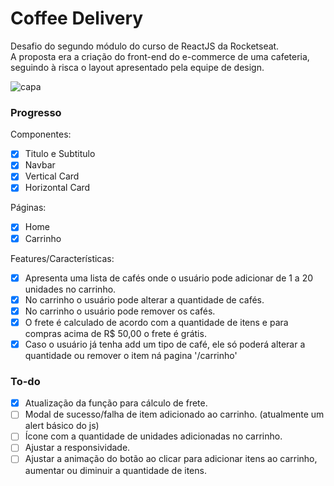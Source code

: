 # Coffee Delivery

Desafio do segundo módulo do curso de ReactJS da Rocketseat.  
A proposta era a criação do front-end do e-commerce de uma cafeteria, seguindo à risca o layout apresentado pela equipe de design.

![capa](https://github.com/tsxfabio/ignite-coffee-delivery/blob/main/public/capa-readme.jpg)

### Progresso

Componentes:

- [x] Titulo e Subtitulo
- [x] Navbar
- [x] Vertical Card
- [x] Horizontal Card

Páginas:

- [x] Home
- [x] Carrinho

Features/Características:

- [x] Apresenta uma lista de cafés onde o usuário pode adicionar de 1 a 20 unidades no carrinho.
- [x] No carrinho o usuário pode alterar a quantidade de cafés.
- [x] No carrinho o usuário pode remover os cafés.
- [x] O frete é calculado de acordo com a quantidade de itens e para compras acima de R$ 50,00 o frete é grátis.
- [x] Caso o usuário já tenha add um tipo de café, ele só poderá alterar a quantidade ou remover o item ná pagina '/carrinho'

### To-do

- [x] Atualização da função para cálculo de frete.
- [ ] Modal de sucesso/falha de item adicionado ao carrinho. (atualmente um alert básico do js)
- [ ] Ícone com a quantidade de unidades adicionadas no carrinho.
- [ ] Ajustar a responsividade.
- [ ] Ajustar a animação do botão ao clicar para adicionar itens ao carrinho, aumentar ou diminuir a quantidade de itens.
